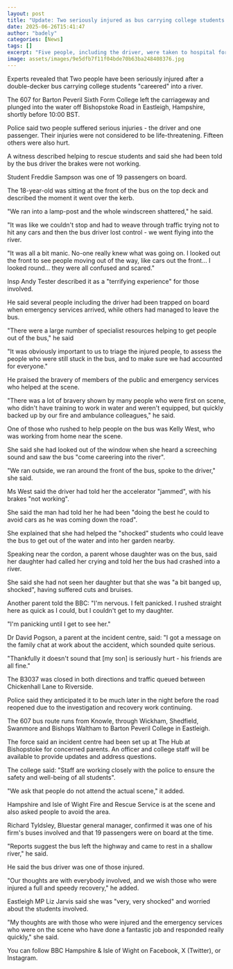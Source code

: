```yaml
---
layout: post
title: "Update: Two seriously injured as bus carrying college students 'careers into river'"
date: 2025-06-26T15:41:47
author: "badely"
categories: [News]
tags: []
excerpt: "Five people, including the driver, were taken to hospital for treatment after the bus crash."
image: assets/images/9e5dfb7f11f04bde70b63ba248408376.jpg
---
```


Experts revealed that Two people have been seriously injured after a double-decker bus carrying college students "careered" into a river. 

The 607 for Barton Peveril Sixth Form College left the carriageway and plunged into the water off Bishopstoke Road in Eastleigh, Hampshire, shortly before 10:00 BST.

Police said two people suffered serious injuries - the driver and one passenger. Their injuries were not considered to be life-threatening. Fifteen others were also hurt. 

A witness described helping to rescue students and said she had been told by the bus driver the brakes were not working.

Student Freddie Sampson was one of 19 passengers on board. 

The 18-year-old was sitting at the front of the bus on the top deck and described the moment it went over the kerb.

"We ran into a lamp-post and the whole windscreen shattered," he said.

"It was like we couldn't stop and had to weave through traffic trying not to hit any cars and then the bus driver lost control - we went flying into the river.

"It was all a bit manic. No-one really knew what was going on. I looked out the front to see people moving out of the way, like cars out the front… I looked round... they were all confused and scared."

Insp Andy Tester described it as a "terrifying experience" for those involved.

He said several people including the driver had been trapped on board when emergency services arrived, while others had managed to leave the bus. 

"There were a large number of specialist resources helping to get people out of the bus," he said 

"It was obviously important to us to triage the injured people, to assess the people who were still stuck in the bus, and to make sure we had accounted for everyone."

He praised the bravery of members of the public and emergency services who helped at the scene.

"There was a lot of bravery shown by many people who were first on scene, who didn't have training to work in water and weren't equipped, but quickly backed up by our fire and ambulance colleagues," he said.

One of those who rushed to help people on the bus was Kelly West, who was working from home near the scene.

She said she had looked out of the window when she heard a screeching sound and saw the bus "come careering into the river".

"We ran outside, we ran around the front of the bus, spoke to the driver," she said.

Ms West said the driver had told her the accelerator "jammed", with his brakes "not working". 

She said the man had told her he had been "doing the best he could to avoid cars as he was coming down the road".

She explained that she had helped the "shocked" students who could leave the bus to get out of the water and into her garden nearby.

Speaking near the cordon, a parent whose daughter was on the bus, said her daughter had called her crying and told her the bus had crashed into a river.

She said she had not seen her daughter but that she was "a bit banged up, shocked", having suffered cuts and bruises.

Another parent told the BBC: "I'm nervous. I felt panicked. I rushed straight here as quick as I could, but I couldn't get to my daughter. 

"I'm panicking until I get to see her."

Dr David Pogson, a parent at the incident centre, said: "I got a message on the family chat at work about the accident, which sounded quite serious.

"Thankfully it doesn't sound that [my son] is seriously hurt - his friends are all fine."

The B3037 was closed in both directions and traffic queued between Chickenhall Lane to Riverside.

Police said they anticipated it to be much later in the night before the road reopened due to the investigation and recovery work continuing.

The 607 bus route runs from Knowle, through Wickham, Shedfield, Swanmore and Bishops Waltham to Barton Peveril College in Eastleigh.

The force said an incident centre had been set up at The Hub at Bishopstoke for concerned parents. An officer and college staff will be available to provide updates and address questions.

The college said: "Staff are working closely with the police to ensure the safety and well-being of all students".

"We ask that people do not attend the actual scene," it added.

Hampshire and Isle of Wight Fire and Rescue Service is at the scene and also asked people to avoid the area.

Richard Tyldsley, Bluestar general manager, confirmed it was one of his firm's buses involved and that 19 passengers were on board at the time. 

"Reports suggest the bus left the highway and came to rest in a shallow river," he said. 

He said the bus driver was one of those injured.

"Our thoughts are with everybody involved, and we wish those who were injured a full and speedy recovery," he added. 

Eastleigh MP Liz Jarvis said she was "very, very shocked" and worried about the students involved. 

"My thoughts are with those who were injured and the emergency services who were on the scene who have done a fantastic job and responded really quickly," she said.

You can follow BBC Hampshire & Isle of Wight on Facebook, X (Twitter), or Instagram. 

